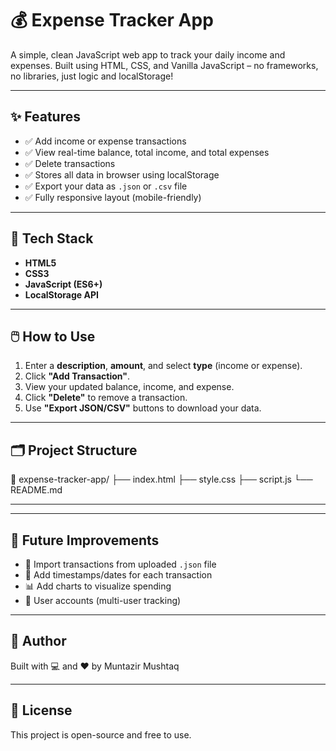 # 💰 Expense Tracker App

A simple, clean JavaScript web app to track your daily income and expenses. Built using HTML, CSS, and Vanilla JavaScript – no frameworks, no libraries, just logic and localStorage!

---

## ✨ Features

- ✅ Add income or expense transactions
- ✅ View real-time balance, total income, and total expenses
- ✅ Delete transactions
- ✅ Stores all data in browser using localStorage
- ✅ Export your data as `.json` or `.csv` file
- ✅ Fully responsive layout (mobile-friendly)

---

## 🧠 Tech Stack

- **HTML5**
- **CSS3**
- **JavaScript (ES6+)**
- **LocalStorage API**

---

## 🖱️ How to Use

1. Enter a **description**, **amount**, and select **type** (income or expense).
2. Click **"Add Transaction"**.
3. View your updated balance, income, and expense.
4. Click **"Delete"** to remove a transaction.
5. Use **"Export JSON/CSV"** buttons to download your data.

---

## 🗂️ Project Structure

📁 expense-tracker-app/
├── index.html
├── style.css
├── script.js
└── README.md

---


---

## 🧪 Future Improvements

- 🔄 Import transactions from uploaded `.json` file
- 📅 Add timestamps/dates for each transaction
- 📊 Add charts to visualize spending
- 👤 User accounts (multi-user tracking)

---

## 🙌 Author

Built with 💻 and ❤️ by Muntazir Mushtaq

---

## 📄 License

This project is open-source and free to use.
